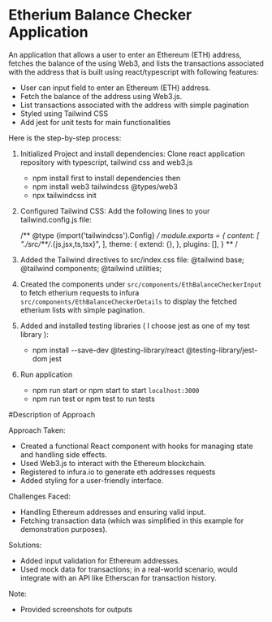 # Etherium Balance Checker Application

An application that allows a user to enter an Ethereum (ETH) address, fetches the balance of the using Web3, and lists the transactions associated with the address that is built using react/typescript with following features:

* User can input field to enter an Ethereum (ETH) address.
* Fetch the balance of the address using Web3.js.
* List transactions associated with the address with simple pagination
* Styled using Tailwind CSS
* Add jest for unit tests for main functionalities

Here is the step-by-step process:

1. Initialized Project and install dependencies: Clone react application repository with typescript, tailwind css and web3.js
    * npm install first to install dependencies then
    * npm install web3 tailwindcss @types/web3
    * npx tailwindcss init

2. Configured Tailwind CSS: Add the following lines to your tailwind.config.js file:
    
    /** @type {import('tailwindcss').Config} */
        module.exports = {
        content: [
            "./src/**/*.{js,jsx,ts,tsx}",
        ],
        theme: {
            extend: {},
        },
        plugins: [],
    } ** /

3. Added the Tailwind directives to src/index.css file:
    @tailwind base;
    @tailwind components;
    @tailwind utilities;

4. Created the components under `src/components/EthBalanceCheckerInput` to fetch etherium requests to infura `src/components/EthBalanceCheckerDetails` to display the fetched etherium lists with simple pagination.

5. Added and installed testing libraries ( I choose jest as one of my test library ): 
    * npm install --save-dev @testing-library/react @testing-library/jest-dom jest

6. Run application
    * npm run start or npm start to start `localhost:3000`
    * npm run test or npm test to run tests


#Description of Approach

Approach Taken:

* Created a functional React component with hooks for managing state and handling side effects.
* Used Web3.js to interact with the Ethereum blockchain.
* Registered to infura.io to generate eth addresses requests
* Added styling for a user-friendly interface.

Challenges Faced:

* Handling Ethereum addresses and ensuring valid input.
* Fetching transaction data (which was simplified in this example for demonstration purposes).

Solutions:

* Added input validation for Ethereum addresses.
* Used mock data for transactions; in a real-world scenario, would integrate with an API like Etherscan for transaction history.

Note: 
* Provided screenshots for outputs

